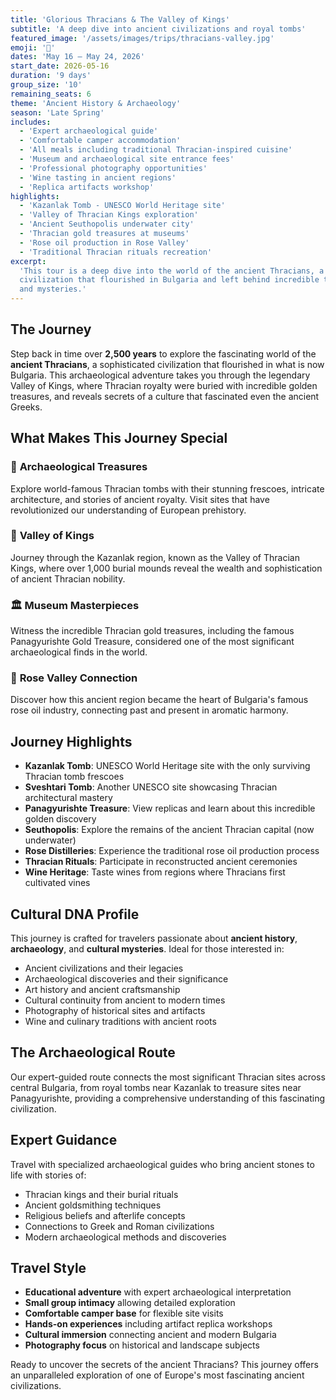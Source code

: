 ```yaml
---
title: 'Glorious Thracians & The Valley of Kings'
subtitle: 'A deep dive into ancient civilizations and royal tombs'
featured_image: '/assets/images/trips/thracians-valley.jpg'
emoji: '🏺'
dates: 'May 16 – May 24, 2026'
start_date: 2026-05-16
duration: '9 days'
group_size: '10'
remaining_seats: 6
theme: 'Ancient History & Archaeology'
season: 'Late Spring'
includes:
  - 'Expert archaeological guide'
  - 'Comfortable camper accommodation'
  - 'All meals including traditional Thracian-inspired cuisine'
  - 'Museum and archaeological site entrance fees'
  - 'Professional photography opportunities'
  - 'Wine tasting in ancient regions'
  - 'Replica artifacts workshop'
highlights:
  - 'Kazanlak Tomb - UNESCO World Heritage site'
  - 'Valley of Thracian Kings exploration'
  - 'Ancient Seuthopolis underwater city'
  - 'Thracian gold treasures at museums'
  - 'Rose oil production in Rose Valley'
  - 'Traditional Thracian rituals recreation'
excerpt:
  'This tour is a deep dive into the world of the ancient Thracians, a
  civilization that flourished in Bulgaria and left behind incredible treasures
  and mysteries.'
---
```


## The Journey

Step back in time over **2,500 years** to explore the fascinating world of the
**ancient Thracians**, a sophisticated civilization that flourished in what is
now Bulgaria. This archaeological adventure takes you through the legendary
Valley of Kings, where Thracian royalty were buried with incredible golden
treasures, and reveals secrets of a culture that fascinated even the ancient
Greeks.

## What Makes This Journey Special

### 🏺 **Archaeological Treasures**

Explore world-famous Thracian tombs with their stunning frescoes, intricate
architecture, and stories of ancient royalty. Visit sites that have
revolutionized our understanding of European prehistory.

### 👑 **Valley of Kings**

Journey through the Kazanlak region, known as the Valley of Thracian Kings,
where over 1,000 burial mounds reveal the wealth and sophistication of ancient
Thracian nobility.

### 🏛️ **Museum Masterpieces**

Witness the incredible Thracian gold treasures, including the famous
Panagyurishte Gold Treasure, considered one of the most significant
archaeological finds in the world.

### 🌹 **Rose Valley Connection**

Discover how this ancient region became the heart of Bulgaria's famous rose oil
industry, connecting past and present in aromatic harmony.

## Journey Highlights

- **Kazanlak Tomb**: UNESCO World Heritage site with the only surviving Thracian
  tomb frescoes
- **Sveshtari Tomb**: Another UNESCO site showcasing Thracian architectural
  mastery
- **Panagyurishte Treasure**: View replicas and learn about this incredible
  golden discovery
- **Seuthopolis**: Explore the remains of the ancient Thracian capital (now
  underwater)
- **Rose Distilleries**: Experience the traditional rose oil production process
- **Thracian Rituals**: Participate in reconstructed ancient ceremonies
- **Wine Heritage**: Taste wines from regions where Thracians first cultivated
  vines

## Cultural DNA Profile

This journey is crafted for travelers passionate about **ancient history**,
**archaeology**, and **cultural mysteries**. Ideal for those interested in:

- Ancient civilizations and their legacies
- Archaeological discoveries and their significance
- Art history and ancient craftsmanship
- Cultural continuity from ancient to modern times
- Photography of historical sites and artifacts
- Wine and culinary traditions with ancient roots

## The Archaeological Route

Our expert-guided route connects the most significant Thracian sites across
central Bulgaria, from royal tombs near Kazanlak to treasure sites near
Panagyurishte, providing a comprehensive understanding of this fascinating
civilization.

## Expert Guidance

Travel with specialized archaeological guides who bring ancient stones to life
with stories of:

- Thracian kings and their burial rituals
- Ancient goldsmithing techniques
- Religious beliefs and afterlife concepts
- Connections to Greek and Roman civilizations
- Modern archaeological methods and discoveries

## Travel Style

- **Educational adventure** with expert archaeological interpretation
- **Small group intimacy** allowing detailed exploration
- **Comfortable camper base** for flexible site visits
- **Hands-on experiences** including artifact replica workshops
- **Cultural immersion** connecting ancient and modern Bulgaria
- **Photography focus** on historical and landscape subjects

Ready to uncover the secrets of the ancient Thracians? This journey offers an
unparalleled exploration of one of Europe's most fascinating ancient
civilizations.
